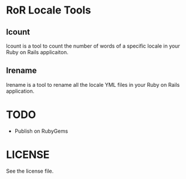 RoR Locale Tools
================

lcount
------
lcount is a tool to count the number of words of a specific locale
in your Ruby on Rails applicaiton.

lrename
-------
lrename is a tool to rename all the locale YML files in your
Ruby on Rails application.

TODO
====
- Publish on RubyGems

LICENSE
=======
See the license file.
